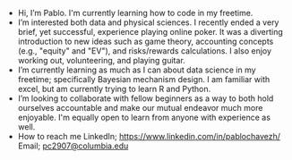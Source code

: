 - Hi, I’m Pablo. I'm currently learning how to code in my freetime.  
- I’m interested both data and physical sciences. I recently ended a very brief, yet successful, experience playing online poker. 
          It was a diverting introduction to new ideas such as game theory, accounting concepts (e.g., "equity" and "EV"), and risks/rewards calculations. 
          I also enjoy working out, volunteering, and playing guitar. 
- I’m currently learning as much as I can about data science in my freetime; specifically Bayesian mechanism design. 
          I am familiar with excel, but am currently trying to learn R  and Python.
- I’m looking to collaborate with fellow beginners as a way to both hold ourselves accountable and make our mutual endeavor much more enjoyable. 
          I'm equally open to learn from anyone with experience as well. 
- How to reach me 
          LinkedIn;
                  https://www.linkedin.com/in/pablochavezh/
          Email;
                  pc2907@columbia.edu

<!---
pchavezhernandez/pchavezhernandez is a ✨ special ✨ repository because its `README.md` (this file) appears on your GitHub profile.
You can click the Preview link to take a look at your changes.
--->
